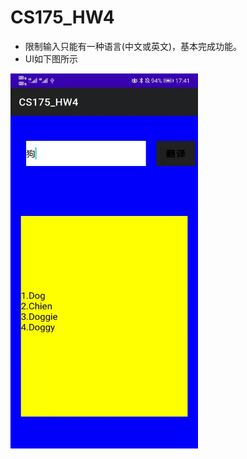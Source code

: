 # CS175_HW4

- 限制输入只能有一种语言(中文或英文)，基本完成功能。
- UI如下图所示

<img src="https://github.com/Yaphabates/CS175_HW4/blob/main/ui.jpg" width=300 height=600 />
